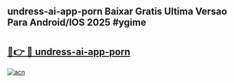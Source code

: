 ## undress-ai-app-porn Baixar Gratis Ultima Versao Para Android/IOS 2025 #ygime

# <h2><a href="https://ainizakaria.my?title=undress-ai-app-porn&ref=20M">🔗👉 🔴 undress-ai-app-porn</a></h2>

[![acn](https://github.com/user-attachments/assets/0f9c940e-d8b0-45ae-aac7-cd30a18b3e1c)](https://ainizakaria.my?title=undress-ai-app-porn&ref=20M)

